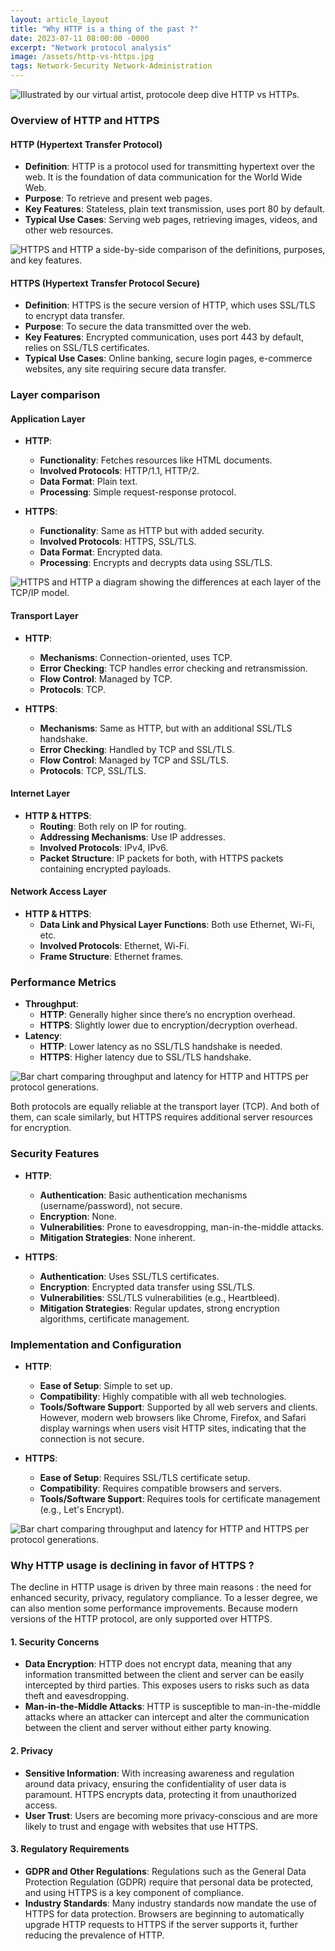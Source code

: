 ```yaml
---
layout: article_layout
title: "Why HTTP is a thing of the past ?"
date: 2023-07-11 08:00:00 -0000
excerpt: "Network protocol analysis"
image: /assets/http-vs-https.jpg
tags: Network-Security Network-Administration
---
```

![Illustrated by our virtual artist, protocole deep dive HTTP vs HTTPs.](/assets/http-vs-https.jpg)

### Overview of HTTP and HTTPS


#### HTTP (Hypertext Transfer Protocol)
- **Definition**: HTTP is a protocol used for transmitting hypertext over the web. It is the foundation of data communication for the World Wide Web.
- **Purpose**: To retrieve and present web pages.
- **Key Features**: Stateless, plain text transmission, uses port 80 by default.
- **Typical Use Cases**: Serving web pages, retrieving images, videos, and other web resources.


![HTTPS and HTTP a side-by-side comparison of the definitions, purposes, and key features.](/assets/side-by-side-https.png)

#### HTTPS (Hypertext Transfer Protocol Secure)
- **Definition**: HTTPS is the secure version of HTTP, which uses SSL/TLS to encrypt data transfer.
- **Purpose**: To secure the data transmitted over the web.
- **Key Features**: Encrypted communication, uses port 443 by default, relies on SSL/TLS certificates.
- **Typical Use Cases**: Online banking, secure login pages, e-commerce websites, any site requiring secure data transfer.

### Layer comparison

#### Application Layer
- **HTTP**:
  - **Functionality**: Fetches resources like HTML documents.
  - **Involved Protocols**: HTTP/1.1, HTTP/2.
  - **Data Format**: Plain text.
  - **Processing**: Simple request-response protocol.

- **HTTPS**:
  - **Functionality**: Same as HTTP but with added security.
  - **Involved Protocols**: HTTPS, SSL/TLS.
  - **Data Format**: Encrypted data.
  - **Processing**: Encrypts and decrypts data using SSL/TLS.
  
![HTTPS and HTTP a diagram showing the differences at each layer of the TCP/IP model.](/assets/layers-comparison-http-https.png)


#### Transport Layer
- **HTTP**:
  - **Mechanisms**: Connection-oriented, uses TCP.
  - **Error Checking**: TCP handles error checking and retransmission.
  - **Flow Control**: Managed by TCP.
  - **Protocols**: TCP.

- **HTTPS**:
  - **Mechanisms**: Same as HTTP, but with an additional SSL/TLS handshake.
  - **Error Checking**: Handled by TCP and SSL/TLS.
  - **Flow Control**: Managed by TCP and SSL/TLS.
  - **Protocols**: TCP, SSL/TLS.

#### Internet Layer
- **HTTP & HTTPS**:
  - **Routing**: Both rely on IP for routing.
  - **Addressing Mechanisms**: Use IP addresses.
  - **Involved Protocols**: IPv4, IPv6.
  - **Packet Structure**: IP packets for both, with HTTPS packets containing encrypted payloads.

#### Network Access Layer
- **HTTP & HTTPS**:
  - **Data Link and Physical Layer Functions**: Both use Ethernet, Wi-Fi, etc.
  - **Involved Protocols**: Ethernet, Wi-Fi.
  - **Frame Structure**: Ethernet frames.

### Performance Metrics

- **Throughput**: 
  - **HTTP**: Generally higher since there’s no encryption overhead.
  - **HTTPS**: Slightly lower due to encryption/decryption overhead.
- **Latency**:
  - **HTTP**: Lower latency as no SSL/TLS handshake is needed.
  - **HTTPS**: Higher latency due to SSL/TLS handshake.
  
![Bar chart comparing throughput and latency for HTTP and HTTPS per protocol generations.](/assets/performance-metrics-https.png)


Both protocols are equally reliable at the transport layer (TCP). And both of them, can scale similarly, but HTTPS requires additional server resources for encryption.

### Security Features

- **HTTP**:
  - **Authentication**: Basic authentication mechanisms (username/password), not secure.
  - **Encryption**: None.
  - **Vulnerabilities**: Prone to eavesdropping, man-in-the-middle attacks.
  - **Mitigation Strategies**: None inherent.

- **HTTPS**:
  - **Authentication**: Uses SSL/TLS certificates.
  - **Encryption**: Encrypted data transfer using SSL/TLS.
  - **Vulnerabilities**: SSL/TLS vulnerabilities (e.g., Heartbleed).
  - **Mitigation Strategies**: Regular updates, strong encryption algorithms, certificate management.

### Implementation and Configuration


- **HTTP**:
  - **Ease of Setup**: Simple to set up.
  - **Compatibility**: Highly compatible with all web technologies.
  - **Tools/Software Support**: Supported by all web servers and clients. However, modern web browsers like Chrome, Firefox, and Safari display warnings when users visit HTTP sites, indicating that the connection is not secure.

- **HTTPS**:
  - **Ease of Setup**: Requires SSL/TLS certificate setup.
  - **Compatibility**: Requires compatible browsers and servers.
  - **Tools/Software Support**: Requires tools for certificate management (e.g., Let's Encrypt).

![Bar chart comparing throughput and latency for HTTP and HTTPS per protocol generations.](/assets/flowchart-ssl-handshake-simplified.png)

### Why HTTP usage is declining in favor of HTTPS ?

The decline in HTTP usage is driven by three main reasons : the need for enhanced security, privacy, regulatory compliance. To a lesser degree, we can also mention some performance improvements. Because modern versions of the HTTP protocol, are only supported over HTTPS.

#### 1. **Security Concerns**
- **Data Encryption**: HTTP does not encrypt data, meaning that any information transmitted between the client and server can be easily intercepted by third parties. This exposes users to risks such as data theft and eavesdropping.
- **Man-in-the-Middle Attacks**: HTTP is susceptible to man-in-the-middle attacks where an attacker can intercept and alter the communication between the client and server without either party knowing.

#### 2. **Privacy**
- **Sensitive Information**: With increasing awareness and regulation around data privacy, ensuring the confidentiality of user data is paramount. HTTPS encrypts data, protecting it from unauthorized access.
- **User Trust**: Users are becoming more privacy-conscious and are more likely to trust and engage with websites that use HTTPS.

#### 3. **Regulatory Requirements**
- **GDPR and Other Regulations**: Regulations such as the General Data Protection Regulation (GDPR) require that personal data be protected, and using HTTPS is a key component of compliance.
- **Industry Standards**: Many industry standards now mandate the use of HTTPS for data protection. Browsers are beginning to automatically upgrade HTTP requests to HTTPS if the server supports it, further reducing the prevalence of HTTP.
